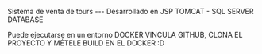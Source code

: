 Sistema de venta de tours ---
Desarrollado en JSP
TOMCAT - SQL SERVER DATABASE

Puede ejecutarse en un entorno DOCKER
VINCULA GITHUB, CLONA EL PROYECTO
Y MÉTELE BUILD EN EL DOCKER :D

